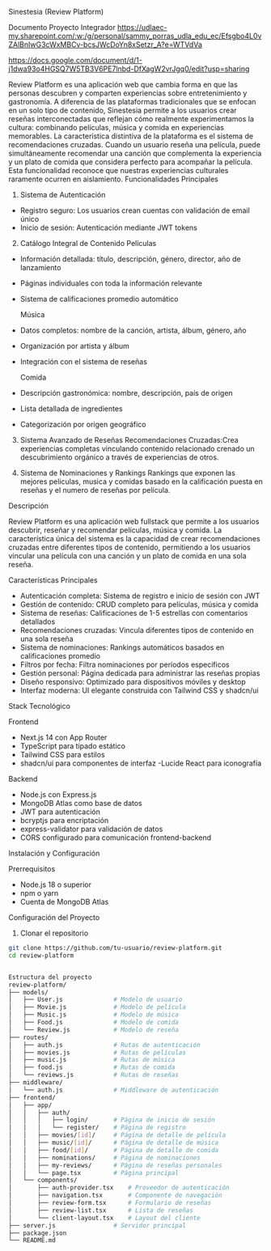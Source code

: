  Sinestesia (Review Platform)

Documento Proyecto Integrador
https://udlaec-my.sharepoint.com/:w:/g/personal/sammy_porras_udla_edu_ec/Efsgbo4L0vZAlBnIwG3cWxMBCv-bcsJWcDoYn8xSetzr_A?e=WTVdVa

https://docs.google.com/document/d/1-j1dwa93o4HGSQ7W5TB3V6PE7lnbd-DfXagW2vrJgq0/edit?usp=sharing


Review Platform es una aplicación web que cambia forma en que las personas descubren y comparten experiencias sobre entretenimiento y gastronomía. A diferencia de las plataformas tradicionales que se enfocan en un solo tipo de contenido, Sinestesia permite a los usuarios crear reseñas interconectadas que reflejan cómo realmente experimentamos la cultura: combinando películas, música y comida en experiencias memorables.
La característica distintiva de la plataforma es el sistema de recomendaciones cruzadas. Cuando un usuario reseña una película, puede simultáneamente recomendar una canción que complementa la experiencia y un plato de comida que considera perfecto para acompañar la película. Esta funcionalidad reconoce que nuestras experiencias culturales raramente ocurren en aislamiento.
 Funcionalidades Principales

 1. Sistema de Autenticación 
- Registro seguro: Los usuarios crean cuentas con validación de email único
- Inicio de sesión: Autenticación mediante JWT tokens

2. Catálogo Integral de Contenido
   Películas
- Información detallada: título, descripción, género, director, año de lanzamiento
- Páginas individuales con toda la información relevante
- Sistema de calificaciones promedio automático

  Música
- Datos completos: nombre de la canción, artista, álbum, género, año
- Organización por artista y álbum
- Integración con el sistema de reseñas

  Comida
- Descripción gastronómica: nombre, descripción, país de origen
- Lista detallada de ingredientes
- Categorización por origen geográfico

3. Sistema Avanzado de Reseñas
Recomendaciones Cruzadas:Crea experiencias completas vinculando contenido relacionado crenado un descubrimiento orgánico a través de experiencias de otros.

4. Sistema de Nominaciones y Rankings
   Rankings que exponen las mejores peliculas, musica y comidas basado en la calificación puesta en reseñas y el numero de reseñas por película.

 Descripción

Review Platform es una aplicación web fullstack que permite a los usuarios descubrir, reseñar y recomendar películas, música y comida. La característica única del sistema es la capacidad de crear recomendaciones cruzadas entre diferentes tipos de contenido, permitiendo a los usuarios vincular una película con una canción y un plato de comida en una sola reseña.

 Características Principales

- Autenticación completa: Sistema de registro e inicio de sesión con JWT
- Gestión de contenido: CRUD completo para películas, música y comida
- Sistema de reseñas: Calificaciones de 1-5 estrellas con comentarios detallados
- Recomendaciones cruzadas: Vincula diferentes tipos de contenido en una sola reseña
- Sistema de nominaciones: Rankings automáticos basados en calificaciones promedio
- Filtros por fecha: Filtra nominaciones por períodos específicos
- Gestión personal: Página dedicada para administrar las reseñas propias
- Diseño responsivo: Optimizado para dispositivos móviles y desktop
- Interfaz moderna: UI elegante construida con Tailwind CSS y shadcn/ui

 Stack Tecnológico

Frontend
- Next.js 14 con App Router
- TypeScript para tipado estático
- Tailwind CSS para estilos
- shadcn/ui para componentes de interfaz
-Lucide React para iconografía

 Backend
- Node.js con Express.js
- MongoDB Atlas como base de datos
- JWT para autenticación
- bcryptjs para encriptación
- express-validator para validación de datos
- CORS configurado para comunicación frontend-backend

 Instalación y Configuración

 Prerrequisitos
- Node.js 18 o superior
- npm o yarn
- Cuenta de MongoDB Atlas

 Configuración del Proyecto

1. Clonar el repositorio
```bash
git clone https://github.com/tu-usuario/review-platform.git
cd review-platform


Estructura del proyecto
review-platform/
├── models/
│   ├── User.js              # Modelo de usuario
│   ├── Movie.js             # Modelo de película
│   ├── Music.js             # Modelo de música
│   ├── Food.js              # Modelo de comida
│   └── Review.js            # Modelo de reseña
├── routes/
│   ├── auth.js              # Rutas de autenticación
│   ├── movies.js            # Rutas de películas
│   ├── music.js             # Rutas de música
│   ├── food.js              # Rutas de comida
│   └── reviews.js           # Rutas de reseñas
├── middleware/
│   └── auth.js              # Middleware de autenticación
├── frontend/
│   ├── app/
│   │   ├── auth/
│   │   │   ├── login/       # Página de inicio de sesión
│   │   │   └── register/    # Página de registro
│   │   ├── movies/[id]/     # Página de detalle de película
│   │   ├── music/[id]/      # Página de detalle de música
│   │   ├── food/[id]/       # Página de detalle de comida
│   │   ├── nominations/     # Página de nominaciones
│   │   ├── my-reviews/      # Página de reseñas personales
│   │   └── page.tsx         # Página principal
│   └── components/
│       ├── auth-provider.tsx    # Proveedor de autenticación
│       ├── navigation.tsx       # Componente de navegación
│       ├── review-form.tsx      # Formulario de reseñas
│       ├── review-list.tsx      # Lista de reseñas
│       └── client-layout.tsx    # Layout del cliente
├── server.js                # Servidor principal
├── package.json
└── README.md
